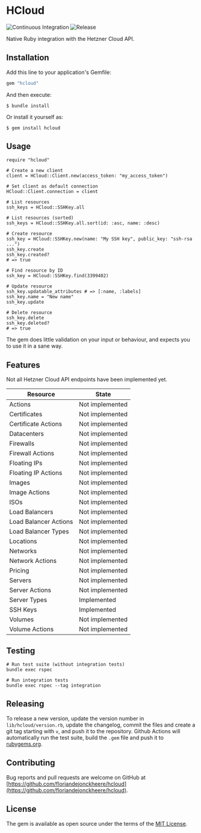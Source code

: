 # HCloud

![Continuous Integration](https://github.com/floriandejonckheere/hcloud/workflows/Continuous%20Integration/badge.svg)
![Release](https://img.shields.io/github/v/release/floriandejonckheere/hcloud?label=Latest%20release)

Native Ruby integration with the Hetzner Cloud API.

## Installation

Add this line to your application's Gemfile:

```ruby
gem "hcloud"
```

And then execute:

    $ bundle install

Or install it yourself as:

    $ gem install hcloud

## Usage

```
require "hcloud"

# Create a new client
client = HCloud::Client.new(access_token: "my_access_token")

# Set client as default connection
HCloud::Client.connection = client

# List resources
ssh_keys = HCloud::SSHKey.all

# List resources (sorted)
ssh_keys = HCloud::SSHKey.all.sort(id: :asc, name: :desc)

# Create resource
ssh_key = HCloud::SSHKey.new(name: "My SSH key", public_key: "ssh-rsa ...")
ssh_key.create
ssh_key.created?
# => true

# Find resource by ID
ssh_key = HCloud::SSHKey.find(3399402)

# Update resource
ssh_key.updatable_attributes # => [:name, :labels]
ssh_key.name = "New name"
ssh_key.update

# Delete resource
ssh_key.delete
ssh_key.deleted?
# => true
```

The gem does little validation on your input or behaviour, and expects you to use it in a sane way.

## Features

Not all Hetzner Cloud API endpoints have been implemented yet.

| Resource              | State           |
|-----------------------|-----------------|
| Actions               | Not implemented |
| Certificates          | Not implemented |
| Certificate Actions   | Not implemented |
| Datacenters           | Not implemented |
| Firewalls             | Not implemented |
| Firewall Actions      | Not implemented |
| Floating IPs          | Not implemented |
| Floating IP Actions   | Not implemented |
| Images                | Not implemented |
| Image Actions         | Not implemented |
| ISOs                  | Not implemented |
| Load Balancers        | Not implemented |
| Load Balancer Actions | Not implemented |
| Load Balancer Types   | Not implemented |
| Locations             | Not implemented |
| Networks              | Not implemented |
| Network Actions       | Not implemented |
| Pricing               | Not implemented |
| Servers               | Not implemented |
| Server Actions        | Not implemented |
| Server Types          | Implemented     |
| SSH Keys              | Implemented     |
| Volumes               | Not implemented |
| Volume Actions        | Not implemented |

## Testing

```ssh
# Run test suite (without integration tests)
bundle exec rspec

# Run integration tests
bundle exec rspec --tag integration
```

## Releasing

To release a new version, update the version number in `lib/hcloud/version.rb`, update the changelog, commit the files and create a git tag starting with `v`, and push it to the repository.
Github Actions will automatically run the test suite, build the `.gem` file and push it to [rubygems.org](https://rubygems.org).

## Contributing

Bug reports and pull requests are welcome on GitHub at [https://github.com/floriandejonckheere/hcloud](https://github.com/floriandejonckheere/hcloud). 

## License

The gem is available as open source under the terms of the [MIT License](https://opensource.org/licenses/MIT).
